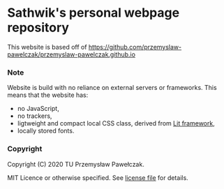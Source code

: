 # Sathwik's personal webpage repository
This website is based off of https://github.com/przemyslaw-pawelczak/przemyslaw-pawelczak.github.io
### Note

Website is build with no reliance on external servers or frameworks. This means that the website has:
- no JavaScript,
- no trackers,
- ligtweight and compact local CSS class, derived from [Lit framework](https://github.com/ajusa/lit),
- locally stored fonts.

### Copyright

Copyright (C) 2020 TU Przemysław Pawełczak.

MIT Licence or otherwise specified. See [license file](LICENSE) for details.


